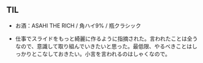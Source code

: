 ## TIL

* お酒：ASAHI THE RICH / 角ハイ9% / 瓶クラシック

* 仕事でスライドをもっと綺麗に作るように指摘された。言われたことは全うなので、意識して取り組んでいきたいと思った。最低限、やるべきことはしっかりとこなしておきたい。小言を言われるのはしゃくなので。